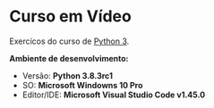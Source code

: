# Curso em Vídeo
Exercícos do curso de [Python 3](https://www.youtube.com/playlist?list=PLHz_AreHm4dlKP6QQCekuIPky1CiwmdI6).

**Ambiente de desenvolvimento:**
* Versão: **Python 3.8.3rc1**
* SO: **Microsoft Windowns 10 Pro**
* Editor/IDE: **Microsoft Visual Studio Code v1.45.0**
